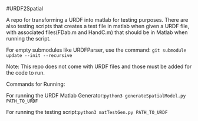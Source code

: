 #URDF2Spatial

A repo for transforming a URDF into matlab for testing purposes. There are also testing scripts that creates a test file in matlab when given a URDF file, with associated files(FDab.m and HandC.m) that should be in Matlab when running the script.

For empty submodules like URDFParser, use the command: ```git submodule update --init --recursive```

Note: This repo does not come with URDF files and those must be added for the code to run.

Commands for Running:

For running the URDF Matlab Generator:```python3 generateSpatialModel.py PATH_TO_URDF```

For running the testing script:```python3 matTestGen.py PATH_TO_URDF ```